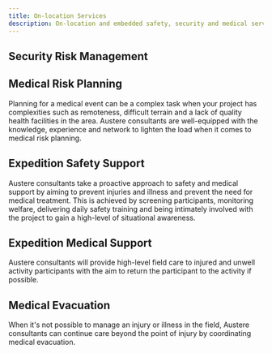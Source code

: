 ```yaml
---
title: On-location Services
description: On-location and embedded safety, security and medical services with a proactive approach
---
```


## Security Risk Management

## Medical Risk Planning
Planning for a medical event can be a complex task when your project has complexities such as remoteness, difficult terrain and a lack of quality health facilities in the area. Austere consultants are well-equipped with the knowledge, experience and network to lighten the load when it comes to medical risk planning.

## Expedition Safety Support
Austere consultants take a proactive approach to safety and medical support by aiming to prevent injuries and illness and prevent the need for medical treatment. This is achieved by screening participants, monitoring welfare, delivering daily safety training and being intimately involved with the project to gain a high-level of situational awareness.

## Expedition Medical Support
Austere consultants will provide high-level field care to injured and unwell activity participants with the aim to return the participant to the activity if possible.

## Medical Evacuation
When it's not possible to manage an injury or illness in the field, Austere consultants can continue care beyond the point of injury by coordinating medical evacuation.
